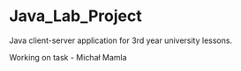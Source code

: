 # Java_Lab_Project
Java client-server application for 3rd year university lessons.

Working on task - Michał Mamla
